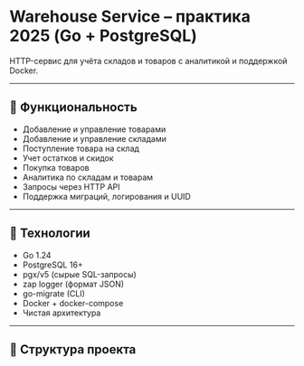 # Warehouse Service – практика 2025 (Go + PostgreSQL)

HTTP-сервис для учёта складов и товаров с аналитикой и поддержкой Docker.

---

## 🚀 Функциональность

- Добавление и управление товарами
- Добавление и управление складами
- Поступление товара на склад
- Учет остатков и скидок
- Покупка товаров
- Аналитика по складам и товарам
- Запросы через HTTP API
- Поддержка миграций, логирования и UUID

---

## 🧰 Технологии

- Go 1.24
- PostgreSQL 16+
- pgx/v5 (сырые SQL-запросы)
- zap logger (формат JSON)
- go-migrate (CLI)
- Docker + docker-compose
- Чистая архитектура

---

## 📁 Структура проекта

